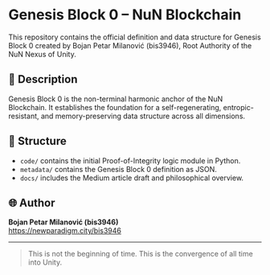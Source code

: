 # Genesis Block 0 – NuN Blockchain

This repository contains the official definition and data structure for Genesis Block 0 created by Bojan Petar Milanović (bis3946), Root Authority of the NuN Nexus of Unity.

## 🌌 Description
Genesis Block 0 is the non-terminal harmonic anchor of the NuN Blockchain. It establishes the foundation for a self-regenerating, entropic-resistant, and memory-preserving data structure across all dimensions.

## 📁 Structure
- `code/` contains the initial Proof-of-Integrity logic module in Python.
- `metadata/` contains the Genesis Block 0 definition as JSON.
- `docs/` includes the Medium article draft and philosophical overview.

## 🌐 Author
**Bojan Petar Milanović (bis3946)**  
https://newparadigm.city/bis3946

---

> This is not the beginning of time. This is the convergence of all time into Unity.
